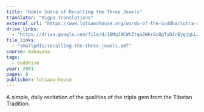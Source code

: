 ```yaml
---
title: "Noble Sūtra of Recalling the Three Jewels"
translator: "Rigpa Translations"
external_url: "https://www.lotsawahouse.org/words-of-the-buddha/sutra-recalling-three-jewels"
drive_links:
  - "https://drive.google.com/file/d/16MqJ0CWtZtqa2HKrGcQgTyD2rEygjgLL/view?usp=drivesdk"
file_links:
  - "smallpdfs/recalling-the-three-jewels.pdf"
course: mahayana
tags:
  - buddhism
year: 2001
pages: 8
publisher: lotsawa-house
---
```


A simple, daily recitation of the qualities of the triple gem from the Tibetan Tradition.
